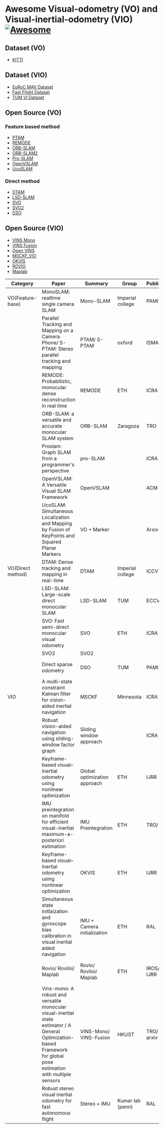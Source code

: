 # Awesome Visual-odometry (VO) and Visual-inertial-odometry (VIO) [![Awesome](https://cdn.rawgit.com/sindresorhus/awesome/d7305f38d29fed78fa85652e3a63e154dd8e8829/media/badge.svg)](https://github.com/sindresorhus/awesome)



## Dataset (VO)
- [KITTI](http://www.cvlibs.net/datasets/kitti/eval_odometry.php)

## Dataset (VIO)
- [EuRoC MAV Dataset](https://projects.asl.ethz.ch/datasets/doku.php?id=kmavvisualinertialdatasets)
- [Fast Flight Dataset](https://github.com/KumarRobotics/msckf_vio/wiki/Dataset)
- [TUM VI Dataset](https://vision.in.tum.de/data/datasets/visual-inertial-dataset)

## Open Source (VO)

### Feature based method
- [PTAM](https://github.com/ethz-asl/ethzasl_ptam)
- [REMODE](https://github.com/uzh-rpg/rpg_open_remode)
- [ORB-SLAM](https://github.com/raulmur/ORB_SLAM)
- [ORB-SLAM2](https://github.com/raulmur/ORB_SLAM2)
- [Pro-SLAM](https://github.com/AhmedShaban94/ProSLAM)
- [OpenVSLAM](https://github.com/xdspacelab/openvslam)
- [UcoSLAM](https://github.com/lambdaloop/ucoslam-cv3)

### Direct method
- [DTAM](https://github.com/TeddybearCrisis/OpenDTAM-3.1)
- [LSD-SLAM](https://github.com/tum-vision/lsd_slam)
- [SVO](https://github.com/uzh-rpg/rpg_svo)
- [SVO2](https://github.com/symao/svo2)
- [DSO](https://github.com/JakobEngel/dso)

## Open Source (VIO)

- [VINS Mono](https://github.com/HKUST-Aerial-Robotics/VINS-Mono)
- [VINS Fusion](https://github.com/HKUST-Aerial-Robotics/VINS-Fusion)
- [Open VINS](https://github.com/rpng/open_vins)
- [MSCKF_VIO](https://github.com/KumarRobotics/msckf_vio)
- [OKVIS](https://github.com/ethz-asl/okvis)
- [ROVIO](https://github.com/ethz-asl/rovio)
- [Maplab](https://github.com/ethz-asl/maplab_rovio)

| Category | Paper | Summary | Group | Publisher | Year | Author | Paper Link | Github Link |
|-|-|-|-|-|-|-|-|-|
| VO(Feature-base) | MonoSLAM: realtime single camera SLAM | Mono-SLAM | Imperial college | PAMI | 2007 | Andrew J. Davison/ Olivier Stasse | https://ieeexplore.ieee.org/stamp/stamp.jsp?arnumber=4160954&casa_token=ocUpw-ETyoYAAAAA:OA8njpLXpG5SeDxGo3PyV6P3Za7lj8MVlyxHcP2DINZopX7nhx-UQzBm9YeHcFVc8DAepztD | https://github.com/rrg-polito/mono-slam |
|  | Parallel Tracking and Mapping on a Camera Phone/ S-PTAM: Stereo parallel tracking and mapping | PTAM/ S-PTAM | oxford | ISMAR | 2009 | Georg Klein/ David Murray | https://ieeexplore.ieee.org/stamp/stamp.jsp?arnumber=5336495&casa_token=ll9RhGU6XmUAAAAA:qLvAnV-CWWWmzfncpEzMTFU57jw_5UPkrsguZ1pQEIuxjRNH4EOLuwS0Dr3mOAVxKghDwMAr |  |
|  | REMODE: Probabilistic, monocular dense reconstruction in real time | REMODE | ETH | ICRA | 2014 | Matia Pizzoli/ Davide Scaramuzza |  | https://ieeexplore.ieee.org/stamp/stamp.jsp?arnumber=6907233&casa_token=GyVH_tkmmoIAAAAA:t3nUxue0XwippewDGP0R2SSWR8-BDULImgobW_v2jd3KliHjlfth5qQSrsoeFEbOvKZxuXf1 |
|  | ORB-SLAM: a versatile and accurate monocular SLAM system | ORB-SLAM | Zaragoza | TRO | 2015 | Raul Mur-Artal/ Juan D. Tardos | https://ieeexplore.ieee.org/stamp/stamp.jsp?arnumber=7219438&casa_token=8bptlPQoSj8AAAAA:VgnQUHUd76D74otic8lcKs1WnodOR9CCsqalqHwVk1cV3lvDiRYalotx1itJcALBCVVMKdV7 |  |
|  | Proslam: Graph SLAM from a programmer's perspective | pro-SLAM |  | ICRA | 2018 | Dominik Schlegel/ Giorgio Grisetti | https://ieeexplore.ieee.org/stamp/stamp.jsp?arnumber=8461180&casa_token=NDpAFNSQKwQAAAAA:B3aP6KUqPrU5LlLvUEyxS5d7brJvJLuNH_XTDyLvwjwYzH8ETQXMEXT07Rm_UBiGnFYVigo6 | https://github.com/NamDinhRobotics/proSLAM |
|  | OpenVSLAM: A Versatile Visual SLAM Framework | OpenVSLAM |  | ACM | 2019 | Shinya Sumikura/ Ken Sakurada | https://dl.acm.org/doi/pdf/10.1145/3343031.3350539?casa_token=upYd2H8-9iQAAAAA%3A_sLRuDkKSt9OfLuJnIJtYcSb1KwaNhZKbHImZ-VaqO9Y-3iKiuVcB7sZAZt3PsK6Z1A59V7sxXQwdRo | https://github.com/xdspacelab/openvslam |
|  | UcoSLAM: Simultaneous Localization and Mapping by Fusion of KeyPoints and Squared Planar Markers | VO + Marker |  | Arxiv | 2019 | Rafael Munoz-Salinas/ R. Medina-Carnicer | https://arxiv.org/pdf/1902.03729.pdf | https://github.com/lambdaloop/ucoslam-cv3 |
| VO(Direct method) | DTAM: Dense tracking and mapping in real-time | DTAM | Imperial college | ICCV | 2011 | Richard Newcombe/ Andrew J. Davison | http://ugweb.cs.ualberta.ca/~vis/courses/CompVis/readings/3DReconstruction/dtam.pdf | https://github.com/anuranbaka/OpenDTAM |
|  | LSD-SLAM: Large-scale direct monocular SLAM | LSD-SLAM | TUM | ECCV | 2014 | Jakob Engel/ Daniel Cremers | http://citeseerx.ist.psu.edu/viewdoc/download?doi=10.1.1.646.7193&rep=rep1&type=pdf | https://github.com/tum-vision/lsd_slam |
|  | SVO: Fast semi-direct monocular visual odometry | SVO | ETH | ICRA | 2014 | Christian Forster/ Davide Scaramuzza | https://ieeexplore.ieee.org/stamp/stamp.jsp?arnumber=6906584&casa_token=e0Moh5-SPYoAAAAA:RimrVnGDDOPzcXtWflDM_zwQR3reV87xDGTEh9dBPfnJS6Ps6HhtomygpQL26vxQL_6HCFSx | https://github.com/uzh-rpg/rpg_svo |
|  | SVO2 | SVO2 |  |  |  |  |  |  |
|  | Direct sparse odometry | DSO | TUM | PAMI | 2018 | Jakob Engel/ Daniel Cremers |  | https://ieeexplore.ieee.org/stamp/stamp.jsp?arnumber=7898369 |
| VIO | A multi-state constraint Kalman filter for vision-aided inertial navigation | MSCKF | Minnesota | ICRA | 2007 | Anastasios I. Mourikis/ Stegios I. Roumeliotis | https://ieeexplore.ieee.org/stamp/stamp.jsp?arnumber=4209642&casa_token=nf_xDVl0fLsAAAAA:qk_WrEd9z_xTdGwGAkgGo08CmB3yettabBYVOc8sMubJN3r2aGB9bYx5JReTzj2yR2-BZSrE | https://github.com/KumarRobotics/msckf_vio |
|  | Robust vision-aided navigation using sliding-window factor graph | Sliding window approach |  | ICRA | 2013 | Han-pang Chiu/ Rakesh Kumar | https://ieeexplore.ieee.org/stamp/stamp.jsp?arnumber=6630555&casa_token=hAFeDN2QZsYAAAAA:AKQm2s5T8GEbkVnJroyV48zaj33nGRAEDxEnqt8T79SGISMCDQ8H6bqFL2l8IAOjXhYS9BWy |  |
|  | Keyframe-based visual–inertial odometry using nonlinear optimization | Global optimization approach | ETH | IJRR | 2015 | Stefan Leutenegger/ Paul Furgale | https://journals.sagepub.com/doi/pdf/10.1177/0278364914554813?casa_token=jsKuLFCNeBMAAAAA:nB1VDGIvPffhzWNihvv1vcGS8FM3cgsFO6VVDDitNew7s1HGM_JrmtNzxvpa46d0kNrJF96dluA4 |  |
|  | IMU preintegration on manifold for efficient visual-inertial maximum-a-posteriori estimation | IMU Preintegration | ETH | TRO/ RSS | 2015, 2016 | Christain Forster/ Davide Scaramuzza | https://arxiv.org/pdf/1512.02363.pdf,https://smartech.gatech.edu/bitstream/handle/1853/55417/IMU%20Preintegration%20on%20Manifold%20for%20Efficient.pdf?sequence=1&isAllowed=y,https://www.researchgate.net/profile/Davide_Scaramuzza2/publication/286513661_On-Manifold_Preintegration_for_Real-Time_Visual-Inertial_Odometry/links/5a4231480f7e9ba868a281f1/On-Manifold-Preintegration-for-Real-Time-Visual-Inertial-Odometry.pdf |  |
|  | Keyframe-based visual–inertial odometry using nonlinear optimization | OKVIS | ETH | IJRR | 2015 | Stefan Leutenegger / Paul Furgale | https://journals.sagepub.com/doi/pdf/10.1177/0278364914554813?casa_token=oILTEHQI9YEAAAAA:BaiwqkcamMvRdclAM455MN2pwRv8tkUKWk1tIT8oJ0UAcVoYK3GLb3HAFAJPGr8X_ub3cYVsi7Aq | https://github.com/ethz-asl/okvis |
|  | Simultaneous state initlaization and gyroscope bias calibration in visual inertial aided navigation | IMU + Camera initialization | ETH | RAL | 2017 | Jacques Kaiser/ Davide Scaramuzza | https://ieeexplore.ieee.org/stamp/stamp.jsp?arnumber=7390213&casa_token=aYEDDgQOQ5kAAAAA:pL8yxTFEmG15AxSGEcy0Fd_5u3b_IPuJKM3u7riKFXlZFyIMOT4Wz8TsujzWqS4gnaW9-AO0 |  |
|  | Rovio/ Roviloi/ Maplab | Rovio/ Roviloi/ Maplab | ETH | IROS/ IJRR | 2015/ 2017 | Michael Bloesch/ Roland Siegwart | https://journals.sagepub.com/doi/pdf/10.1177/0278364917728574?casa_token=0u2wF2vQIVMAAAAA:xd81KJ_h0doNHGkt1Fbe6dYLqXRKdrSejpCFgcMXdfQ07rgrBzl2LCMAdthFfCdDIlif8Cu6gUey,https://www.research-collection.ethz.ch/bitstream/handle/20.500.11850/155340/1/eth-48374-01.pdf | https://github.com/ethz-asl/rovio |
|  | Vins-mono: A robust and versatile monocular visual-inertial state estimator / A General Optimization-based Framework for global pose estimation with multiple sensors | VINS-Mono/ VINS-Fusion | HKUST | TRO/ arxiv | 2018/ 2019 | Tong Qin/ Shaojie Shen | https://arxiv.org/pdf/1901.03642.pdf,https://ieeexplore.ieee.org/stamp/stamp.jsp?arnumber=8421746&casa_token=zKwB9VXPhOcAAAAA:dJ3nzTW5cu8UGksKC7cAP4VUZ0k0lffY2ZKXS6LmllXw1GPD_NSlQx4HuF2aDY3wotjGH3OG | https://github.com/HKUST-Aerial-Robotics/VINS-Fusion,https://github.com/HKUST-Aerial-Robotics/VINS-Mono |
|  | Robust stereo visual inertial odometry for fast autonomous flight | Stereo + IMU | Kumar lab (penn) | RAL | 2018 | Ke Sun/ Vijay Kumar | https://ieeexplore.ieee.org/stamp/stamp.jsp?arnumber=8258858&casa_token=9HVSH95BMDAAAAAA:YoiAMx2aVwrFFE9vWNFUog-NrYpGDUvV_m-uV-npMyHtSKNUWYozWYQoycg943pdbP7IsItH |  |

